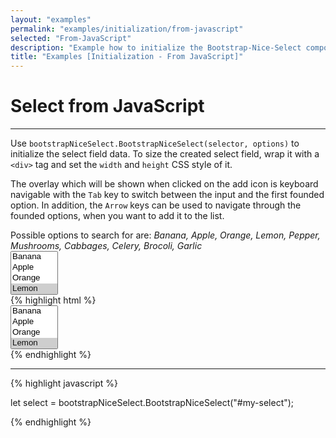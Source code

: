```yaml
---
layout: "examples"
permalink: "examples/initialization/from-javascript"
selected: "From-JavaScript"
description: "Example how to initialize the Bootstrap-Nice-Select component via JavaScript - Gives an overview how to implement it and how it looks like"
title: "Examples [Initialization - From JavaScript]"
---
```


# **Select from JavaScript**

---

Use `bootstrapNiceSelect.BootstrapNiceSelect(selector, options)` to initialize the select field data. To size the created select field, wrap it with a `<div>` tag and set the `width` and `height` CSS style of it.

The overlay which will be shown when clicked on the add icon is keyboard navigable with the `Tab` key to switch between the input and the first founded option. In addition, the `Arrow` keys can be used to navigate through the founded options, when you want to add it to the list.

<div class="alert alert-light d-flex justify-content-start align-items-center font-size-13" role="alert">
        <i class="fa-solid fa-circle-info pe-2"></i>Possible options to search for are: <i class="ms-2">Banana, Apple, Orange, Lemon, Pepper, Mushrooms, Cabbages, Celery, Brocoli, Garlic</i>
</div>

<div class="container my-4 border rounded p-0">
    <div class="p-5 border-bottom">
        <select id="from-javascript" multiple="multiple">
            <option value="Banana">Banana</option>
            <option value="Apple">Apple</option>
            <option value="Orange">Orange</option>
            <option value="Lemon" selected="selected">Lemon</option>
            <option value="Pepper">Pepper</option>
            <option value="Mushrooms">Mushrooms</option>
            <option value="Cabbages">Cabbages</option>
            <option value="Celery">Celery</option>
            <option value="Garlic">Garlic</option>
            <option value="Brocoli">Brocoli</option>
        </select>
    </div>
    <div class="bg-highlight rounded">
{% highlight html %}
<div class="container">
    <select id="my-select" multiple="multiple">
      <option value="Banana">Banana</option>
      <option value="Apple">Apple</option>
      <option value="Orange">Orange</option>
      <option value="Lemon" selected="selected">Lemon</option>
      <option value="Pepper">Pepper</option>
      <option value="Mushrooms">Mushrooms</option>
      <option value="Cabbages">Cabbages</option>
      <option value="Celery">Celery</option>
      <option value="Garlic">Garlic</option>
      <option value="Brocoli">Brocoli</option>
    </select>
</div>
{% endhighlight %}
<hr>
{% highlight javascript %}

let select = bootstrapNiceSelect.BootstrapNiceSelect("#my-select");

{% endhighlight %}
    </div>
</div>
